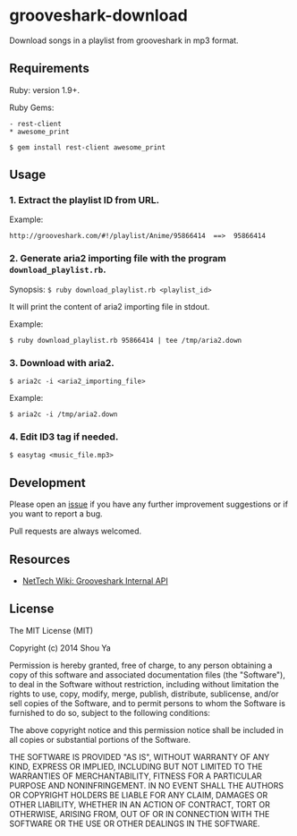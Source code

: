 # grooveshark-download


Download songs in a playlist from grooveshark in mp3 format.


## Requirements

Ruby: version 1.9+.

Ruby Gems:

    - rest-client
    * awesome_print

`$ gem install rest-client awesome_print`



## Usage
### 1. Extract the playlist ID from URL.


Example:

    http://grooveshark.com/#!/playlist/Anime/95866414  ==>  95866414

### 2. Generate aria2 importing file with the program `download_playlist.rb`.


Synopsis: `$ ruby download_playlist.rb <playlist_id>`

It will print the content of aria2 importing file in stdout.

Example:

    $ ruby download_playlist.rb 95866414 | tee /tmp/aria2.down

### 3. Download with aria2.


    $ aria2c -i <aria2_importing_file>

Example:

    $ aria2c -i /tmp/aria2.down

### 4. Edit ID3 tag if needed.

    $ easytag <music_file.mp3>

## Development

Please open an [issue](https://github.com/shouya/grooveshark-download/issues)
if you have any further improvement suggestions or if you want to report a bug.

Pull requests are always welcomed.

## Resources
* [NetTech Wiki: Grooveshark Internal API](http://nettech.wikia.com/wiki/Grooveshark_Internal_API)

## License
The MIT License (MIT)

Copyright (c) 2014 Shou Ya

Permission is hereby granted, free of charge, to any person obtaining a copy
of this software and associated documentation files (the "Software"), to deal
in the Software without restriction, including without limitation the rights
to use, copy, modify, merge, publish, distribute, sublicense, and/or sell
copies of the Software, and to permit persons to whom the Software is
furnished to do so, subject to the following conditions:

The above copyright notice and this permission notice shall be included in
all copies or substantial portions of the Software.

THE SOFTWARE IS PROVIDED "AS IS", WITHOUT WARRANTY OF ANY KIND, EXPRESS OR
IMPLIED, INCLUDING BUT NOT LIMITED TO THE WARRANTIES OF MERCHANTABILITY,
FITNESS FOR A PARTICULAR PURPOSE AND NONINFRINGEMENT. IN NO EVENT SHALL THE
AUTHORS OR COPYRIGHT HOLDERS BE LIABLE FOR ANY CLAIM, DAMAGES OR OTHER
LIABILITY, WHETHER IN AN ACTION OF CONTRACT, TORT OR OTHERWISE, ARISING FROM,
OUT OF OR IN CONNECTION WITH THE SOFTWARE OR THE USE OR OTHER DEALINGS IN
THE SOFTWARE.




